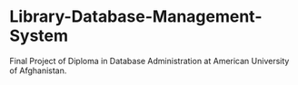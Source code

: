 # Library-Database-Management-System
Final Project of Diploma in Database Administration at American University of Afghanistan. 
